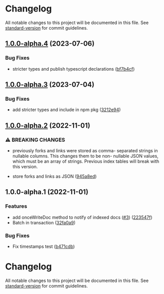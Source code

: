 # Changelog

All notable changes to this project will be documented in this file. See [standard-version](https://github.com/conventional-changelog/standard-version) for commit guidelines.

## [1.0.0-alpha.4](https://github.com/digidem/mapeo-sqlite-indexer/compare/v1.0.0-alpha.2...v1.0.0-alpha.4) (2023-07-06)

### Bug Fixes

- stricter types and publish typescript declarations ([bf7b4cf](https://github.com/digidem/mapeo-sqlite-indexer/commit/bf7b4cf10c8bbf051daf6938b64b7a843fc2248c))

## [1.0.0-alpha.3](https://github.com/digidem/mapeo-sqlite-indexer/compare/v1.0.0-alpha.2...v1.0.0-alpha.3) (2023-07-04)

### Bug Fixes

- add stricter types and include in npm pkg ([3212e94](https://github.com/digidem/mapeo-sqlite-indexer/commit/3212e947332db55d61aef3df1fe3df0f3ea75bdd))

## [1.0.0-alpha.2](https://github.com/digidem/mapeo-sqlite-indexer/compare/v1.0.0-alpha.1...v1.0.0-alpha.2) (2022-11-01)

### ⚠ BREAKING CHANGES

- previously forks and links were stored as comma-
  separated strings in nullable columns. This changes them to be non-
  nullable JSON values, which must be an array of strings. Previous index
  tables will break with this version.

- store forks and links as JSON ([945a8ed](https://github.com/digidem/mapeo-sqlite-indexer/commit/945a8edea0d52de41427e4e73c4f937847ec2fef))

## 1.0.0-alpha.1 (2022-11-01)

### Features

- add onceWriteDoc method to notify of indexed docs ([#3](https://github.com/digidem/mapeo-sqlite-indexer/issues/3)) ([223547f](https://github.com/digidem/mapeo-sqlite-indexer/commit/223547f592ba3b436594da2a5c69d5aa5bb55444))
- Batch in transaction ([32fa0a9](https://github.com/digidem/mapeo-sqlite-indexer/commit/32fa0a91f6145d416772e52009b169199d55df09))

### Bug Fixes

- Fix timestamps test ([b471cdb](https://github.com/digidem/mapeo-sqlite-indexer/commit/b471cdb9afdd3ed5108cf40a0f656f5022f2687a))

# Changelog

All notable changes to this project will be documented in this file. See [standard-version](https://github.com/conventional-changelog/standard-version) for commit guidelines.
